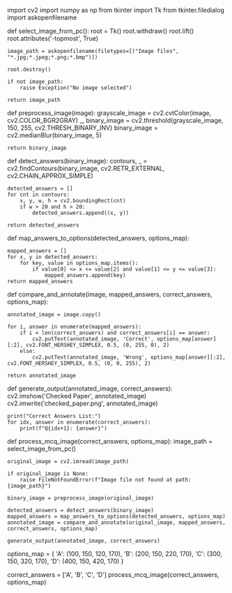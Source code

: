 import cv2
import numpy as np
from tkinter import Tk
from tkinter.filedialog import askopenfilename

def select_image_from_pc():
    root = Tk()
    root.withdraw()
    root.lift()
    root.attributes('-topmost', True)

    image_path = askopenfilename(filetypes=[("Image files", "*.jpg;*.jpeg;*.png;*.bmp")])

    root.destroy()
    
    if not image_path:
        raise Exception("No image selected")
    
    return image_path

def preprocess_image(image):
    grayscale_image = cv2.cvtColor(image, cv2.COLOR_BGR2GRAY)
    _, binary_image = cv2.threshold(grayscale_image, 150, 255, cv2.THRESH_BINARY_INV)
    binary_image = cv2.medianBlur(binary_image, 5)
    
    return binary_image

def detect_answers(binary_image):
    contours, _ = cv2.findContours(binary_image, cv2.RETR_EXTERNAL, cv2.CHAIN_APPROX_SIMPLE)
    
    detected_answers = []
    for cnt in contours:
        x, y, w, h = cv2.boundingRect(cnt)
        if w > 20 and h > 20:  
            detected_answers.append((x, y))
    
    return detected_answers

def map_answers_to_options(detected_answers, options_map):
    
    mapped_answers = []
    for x, y in detected_answers:
        for key, value in options_map.items():
            if value[0] <= x <= value[2] and value[1] <= y <= value[3]:
                mapped_answers.append(key)
    return mapped_answers

def compare_and_annotate(image, mapped_answers, correct_answers, options_map):

    annotated_image = image.copy()
    
    for i, answer in enumerate(mapped_answers):
        if i < len(correct_answers) and correct_answers[i] == answer:
            cv2.putText(annotated_image, 'Correct', options_map[answer][:2], cv2.FONT_HERSHEY_SIMPLEX, 0.5, (0, 255, 0), 2)
        else:
            cv2.putText(annotated_image, 'Wrong', options_map[answer][:2], cv2.FONT_HERSHEY_SIMPLEX, 0.5, (0, 0, 255), 2)
    
    return annotated_image

def generate_output(annotated_image, correct_answers):
    cv2.imshow('Checked Paper', annotated_image)
    cv2.imwrite('checked_paper.png', annotated_image)
    
    print("Correct Answers List:")
    for idx, answer in enumerate(correct_answers):
        print(f"Q{idx+1}: {answer}")

def process_mcq_image(correct_answers, options_map):
    image_path = select_image_from_pc()

    original_image = cv2.imread(image_path)
    
    if original_image is None:
        raise FileNotFoundError(f"Image file not found at path: {image_path}")

    binary_image = preprocess_image(original_image)

    detected_answers = detect_answers(binary_image)
    mapped_answers = map_answers_to_options(detected_answers, options_map)
    annotated_image = compare_and_annotate(original_image, mapped_answers, correct_answers, options_map)
    
    generate_output(annotated_image, correct_answers)
    
options_map = {
    'A': (100, 150, 120, 170),
    'B': (200, 150, 220, 170),
    'C': (300, 150, 320, 170),
    'D': (400, 150, 420, 170)
}

correct_answers = ['A', 'B', 'C', 'D']
process_mcq_image(correct_answers, options_map)
